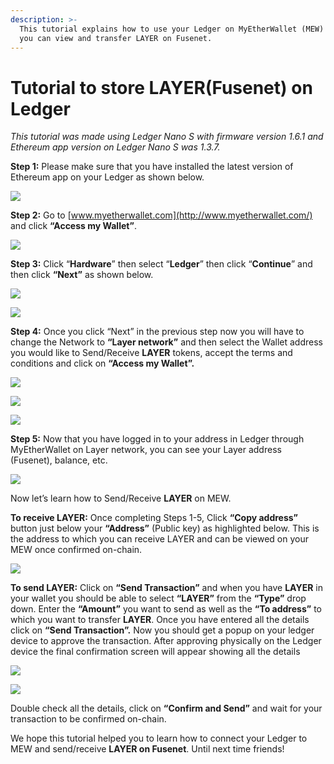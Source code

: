 ```yaml
---
description: >-
  This tutorial explains how to use your Ledger on MyEtherWallet (MEW) so that
  you can view and transfer LAYER on Fusenet.
---
```


# Tutorial to store LAYER\(Fusenet\) on Ledger



_This tutorial was made using Ledger Nano S with firmware version 1.6.1 and Ethereum app version on Ledger Nano S was 1.3.7._

**Step 1:** Please make sure that you have installed the latest version of Ethereum app on your Ledger as shown below.

![](../.gitbook/assets/0%20%282%29.png)

**Step 2:** Go to [www.myetherwallet.com](http://www.myetherwallet.com/) and click **“Access my Wallet”**.

![](../.gitbook/assets/1%20%285%29.png)

**Step 3:** Click “**Hardware**” then select “**Ledger**” then click “**Continue**” and then click **“Next”** as shown below.

![](../.gitbook/assets/2%20%285%29.png)

![](../.gitbook/assets/3%20%284%29.png)

**Step 4:** Once you click “Next” in the previous step now you will have to change the Network to **“Layer network”** and then select the Wallet address you would like to Send/Receive **LAYER** tokens, accept the terms and conditions and click on **“Access my Wallet”.**

![](../.gitbook/assets/4%20%285%29.png)

![](../.gitbook/assets/5%20%283%29.png)

![](../.gitbook/assets/6%20%284%29.png)

**Step 5:** Now that you have logged in to your address in Ledger through MyEtherWallet on Layer network, you can see your Layer address \(Fusenet\), balance, etc.

![](../.gitbook/assets/7%20%283%29.png)

Now let’s learn how to Send/Receive **LAYER** on MEW.

**To receive LAYER:** Once completing Steps 1-5, Click **“Copy address”** button just below your **“Address”** \(Public key\) as highlighted below. This is the address to which you can receive LAYER and can be viewed on your MEW once confirmed on-chain.

![](../.gitbook/assets/8%20%283%29.png)

**To send LAYER:** Click on **“Send Transaction”** and when you have **LAYER** in your wallet you should be able to select **“LAYER”** from the **“Type”** drop down. Enter the **“Amount”** you want to send as well as the **“To address”** to which you want to transfer **LAYER**. Once you have entered all the details click on **“Send Transaction”.** Now you should get a popup on your ledger device to approve the transaction. After approving physically on the Ledger device the final confirmation screen will appear showing all the details

![](../.gitbook/assets/9%20%283%29.png)

![](../.gitbook/assets/10%20%283%29.png)

Double check all the details, click on **“Confirm and Send”** and wait for your transaction to be confirmed on-chain.

We hope this tutorial helped you to learn how to connect your Ledger to MEW and send/receive **LAYER on Fusenet**. Until next time friends!

